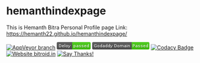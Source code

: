 # hemanthindexpage
This is Hemanth Bitra Personal Profile page
Link: https://hemanth22.github.io/hemanthindexpage/

[![AppVeyor branch](https://img.shields.io/appveyor/ci/gruntjs/grunt/master.svg?style=plastic)]()
[![AppVeyor branch](deloy-passed-brightgree.png)]()
[![AppVeyor](godaddydomain-passed-brightgree.png)]()
[![Codacy Badge](https://api.codacy.com/project/badge/Grade/e4ca2187c4824c02a2b7a7a8ad0ff0b2)](https://www.codacy.com/app/hemanth22hemu/hemanthindexpage?utm_source=github.com&amp;utm_medium=referral&amp;utm_content=hemanth22/hemanthindexpage&amp;utm_campaign=Badge_Grade)
[![Website bitroid.in](https://img.shields.io/website-up-down-green-red/http/shields.io.svg)](http://bitroid.in)
[![Say Thanks!](https://img.shields.io/badge/Say%20Thanks-!-1EAEDB.svg)](https://saythanks.io/to/hemanth22)
